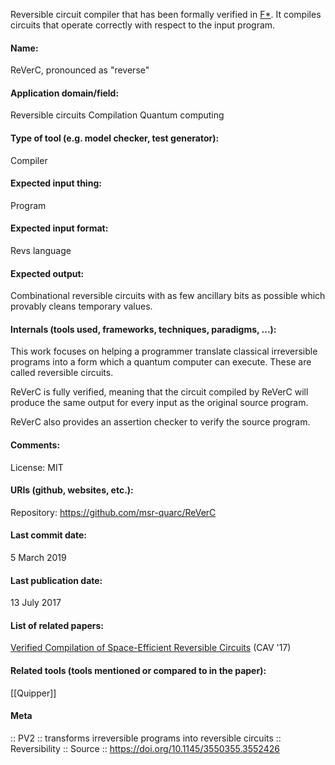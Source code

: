 Reversible circuit compiler that has been formally verified in [F\*](https://www.fstar-lang.org/). It compiles circuits that operate correctly with respect to the input program.

#### Name:
ReVerC, pronounced as "reverse"

#### Application domain/field:
Reversible circuits
Compilation
Quantum computing

#### Type of tool (e.g. model checker, test generator):
Compiler

#### Expected input thing:
Program

#### Expected input format:
Revs language

#### Expected output:
Combinational reversible circuits with as few ancillary bits as possible which provably cleans temporary values.

#### Internals (tools used, frameworks, techniques, paradigms, ...):
This work focuses on helping a programmer translate classical irreversible programs into a form which a quantum computer can execute. These are called reversible circuits. 

ReVerC is fully verified, meaning that the circuit compiled by ReVerC will produce the same output for every input as the original source program.

ReVerC also provides an assertion checker to verify the source program. 

#### Comments:
License: MIT

#### URIs (github, websites, etc.):
Repository: https://github.com/msr-quarc/ReVerC

#### Last commit date:
5 March 2019

#### Last publication date:
13 July 2017

#### List of related papers:
[Verified Compilation of Space-Efficient Reversible Circuits](https://doi.org/10.1007/978-3-319-63390-9_1) (CAV '17)

#### Related tools (tools mentioned or compared to in the paper):
[[Quipper]]

#### Meta
:: PV2 :: transforms irreversible programs into reversible circuits
:: Reversibility
:: Source :: https://doi.org/10.1145/3550355.3552426